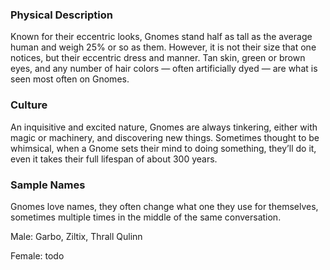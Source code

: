 ### Physical Description
Known for their eccentric looks, Gnomes stand half as tall as the average human and weigh 25% or so as them. However, it is not their size that one notices, but their eccentric dress and manner. Tan skin, green or brown eyes, and any number of hair colors — often artificially dyed  — are what is seen most often on Gnomes.

### Culture
An inquisitive and excited nature, Gnomes are always tinkering, either with magic or machinery, and discovering new things. Sometimes thought to be whimsical, when a Gnome sets their mind to doing something, they’ll do it, even it takes their full lifespan of about 300 years.

### Sample Names
Gnomes love names,  they often change what one they use for themselves, sometimes multiple times in the middle of the same conversation.

Male: Garbo, Ziltix, Thrall Qulinn

Female: todo 
